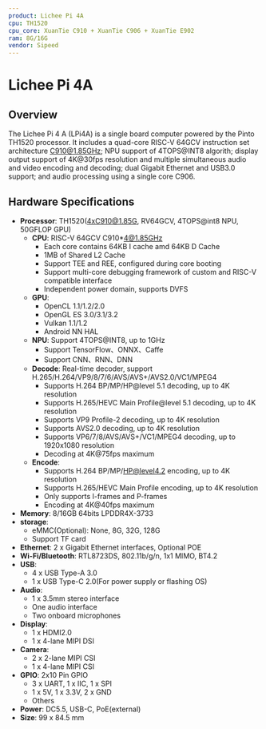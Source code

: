 ```yaml
---
product: Lichee Pi 4A
cpu: TH1520
cpu_core: XuanTie C910 + XuanTie C906 + XuanTie E902
ram: 8G/16G
vendor: Sipeed
---
```


# Lichee Pi 4A

## Overview

The Lichee Pi 4 A (LPi4A) is a single board computer powered by the Pinto TH1520 processor. It includes a quad-core RISC-V 64GCV instruction set architecture C910@1.85GHz; NPU support of 4TOPS@INT8 algorith; display output support of
4K@30fps resolution and multiple simultaneous audio and video encoding and decoding; dual Gigabit Ethernet and USB3.0 support; and audio processing using a single core C906.

## Hardware Specifications

- **Processor**: TH1520(4xC910@1.85G, RV64GCV, 4TOPS@int8 NPU, 50GFLOP GPU)
  - **CPU**: RISC-V 64GCV C910*4@1.85GHz
    - Each core contains 64KB I cache amd 64KB D Cache
    - 1MB of Shared L2 Cache
    - Support TEE and REE, configured during core booting
    - Support multi-core debugging framework of custom and RISC-V compatible interface
    - Independent power domain, supports DVFS
  - **GPU**:
    - OpenCL 1.1/1.2/2.0
    - OpenGL ES 3.0/3.1/3.2
    - Vulkan 1.1/1.2
    - Android NN HAL
  - **NPU**: Support 4TOPS@INT8, up to 1GHz
    - Support TensorFlow、ONNX、Caffe
    - Support CNN、RNN、DNN
  - **Decode**: Real-time decoder, support H.265/H.264/VP9/8/7/6/AVS/AVS+/AVS2.0/VC1/MPEG4
    - Supports H.264 BP/MP/HP@level 5.1 decoding, up to 4K resolution
    - Supports H.265/HEVC Main Profile@level 5.1 decoding, up to 4K resolution
    - Supports VP9 Profile-2 decoding, up to 4K resolution
    - Supports AVS2.0 decoding, up to 4K resolution
    - Supports VP6/7/8/AVS/AVS+/VC1/MPEG4 decoding, up to 1920x1080 resolution
    - Decoding at 4K@75fps maximum
  - **Encode**:
    - Supports H.264 BP/MP/HP@level4.2 encoding, up to 4K resolution
    - Supports H.265/HEVC Main Profile encoding, up to 4K resolution
    - Only supports I-frames and P-frames
    - Encoding at 4K@40fps maximum
- **Memory**: 8/16GB 64bits LPDDR4X-3733
- **storage**:
  - eMMC(Optional): None, 8G, 32G, 128G
  - Support TF card
- **Ethernet**: 2 x Gigabit Ethernet interfaces, Optional POE
- **Wi-Fi/Bluetooth**: RTL8723DS, 802.11b/g/n, 1x1 MIMO, BT4.2
- **USB**: 
  - 4 x USB Type-A 3.0
  - 1 x USB Type-C 2.0(For power supply or flashing OS)
- **Audio**: 
  - 1 x 3.5mm stereo interface
  - One audio interface
  - Two onboard microphones
- **Display**:
  - 1 x HDMI2.0
  - 1 x 4-lane MIPI DSI
- **Camera**:
  - 2 x 2-lane MIPI CSI
  - 1 x 4-lane MIPI CSI
- **GPIO**: 2x10 Pin GPIO
  - 3 x UART, 1 x IIC, 1 x SPI
  - 1 x 5V, 1 x 3.3V, 2 x GND
  - Others
- **Power**: DC5.5, USB-C, PoE(external)
- **Size**: 99 x 84.5 mm